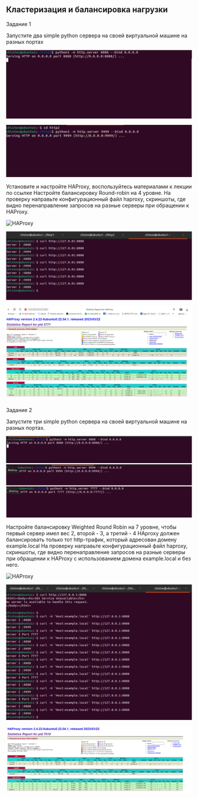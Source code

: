 ## Кластеризация и балансировка нагрузки
Задание 1

Запустите два simple python сервера на своей виртуальной машине на разных портах

![img](img/257838084-4e92c43e-fd06-4dde-94ab-308124fffa0b.png)

![img](img/257838167-c9e8cf0c-0b50-4ce5-a679-b6018a8ef88a.png)

Установите и настройте HAProxy, воспользуйтесь материалами к лекции по ссылке Настройте балансировку Round-robin на 4 уровне. На проверку направьте конфигурационный файл haproxy, скриншоты, где видно перенаправление запросов на разные серверы при обращении к HAProxy.

![HAProxy](haproxy.cfg)

![img](img/257841536-d4cc79f7-8fd2-4414-a8db-27119a6ab165.png)

![img](img/257841284-50c8d2af-0d52-45e7-9332-80d004204993.png)

Задание 2

Запустите три simple python сервера на своей виртуальной машине на разных портах.

![img](img/257839752-786558ad-2ab5-497d-b1f4-be6d3fe59623.png)
![img](img/257839875-0465e2af-118f-432c-9c7b-9e67c04b86b8.png)
![img](img/257839987-10c976bf-3705-40bd-a7e1-5a7339f2aafb.png)

Настройте балансировку Weighted Round Robin на 7 уровне, чтобы первый сервер имел вес 2, второй - 3, а третий - 4 HAproxy должен балансировать только тот http-трафик, который адресован домену example.local На проверку направьте конфигурационный файл haproxy, скриншоты, где видно перенаправление запросов на разные серверы при обращении к HAProxy c использованием домена example.local и без него.

![HAProxy](haproxy_2.cfg)

![img](img/257840563-46c5b773-e22e-4cf5-8fbb-c4742a6ad870.png)

![img](img/257840688-35c0b8fa-23e5-4a3f-acb3-9716f38ebeed.png)
